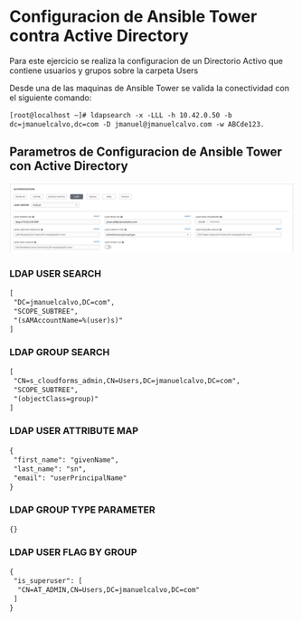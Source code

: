 # Configuracion de Ansible Tower contra Active Directory

Para este ejercicio se realiza la configuracion de un Directorio Activo que contiene usuarios y grupos sobre la carpeta Users

Desde una de las maquinas de Ansible Tower se valida la conectividad con el siguiente comando:
```
[root@localhost ~]# ldapsearch -x -LLL -h 10.42.0.50 -b dc=jmanuelcalvo,dc=com -D jmanuel@jmanuelcalvo.com -w ABCde123.
```


## Parametros de Configuracion de Ansible Tower con Active Directory

![Ansible Tower](images/ATldap1.png)


### LDAP USER SEARCH
```
[
 "DC=jmanuelcalvo,DC=com",
 "SCOPE_SUBTREE",
 "(sAMAccountName=%(user)s)"
]
```


### LDAP GROUP SEARCH
```
[
 "CN=s_cloudforms_admin,CN=Users,DC=jmanuelcalvo,DC=com",
 "SCOPE_SUBTREE",
 "(objectClass=group)"
]
```

### LDAP USER ATTRIBUTE MAP
```
{
 "first_name": "givenName",
 "last_name": "sn",
 "email": "userPrincipalName"
}
```

### LDAP GROUP TYPE PARAMETER
```
{}
```

### LDAP USER FLAG BY GROUP
```
{
 "is_superuser": [
  "CN=AT_ADMIN,CN=Users,DC=jmanuelcalvo,DC=com"
 ]
}


```
